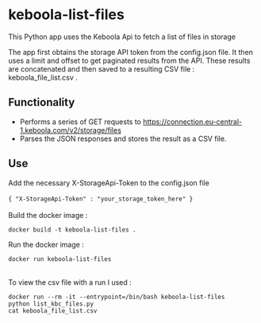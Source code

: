 # keboola-list-files
This Python app uses the Keboola Api to fetch a list of files in storage

The app first obtains the storage API token from the config.json file. It then uses a limit and offset to get paginated results from the API. These results are concatenated and then saved to a resulting CSV file : keboola_file_list.csv .

## Functionality 
- Performs a series of GET requests to https://connection.eu-central-1.keboola.com/v2/storage/files 
- Parses the JSON responses and stores the result as a CSV file.


## Use

Add the necessary X-StorageApi-Token to the config.json file<br/><br/>
`
{
  "X-StorageApi-Token" : "your_storage_token_here"
}
`<br/><br/>
Build the docker image : <br/>

`
docker build -t keboola-list-files .
`<br/>

Run the docker image : <br/>

`
docker run keboola-list-files 
`<br/><br/>

To view the csv file with a run I used :<br/>

`
docker run --rm -it --entrypoint=/bin/bash keboola-list-files
`<br/>`
python list_kbc_files.py
`<br/>`
cat keboola_file_list.csv
`
<br/>
